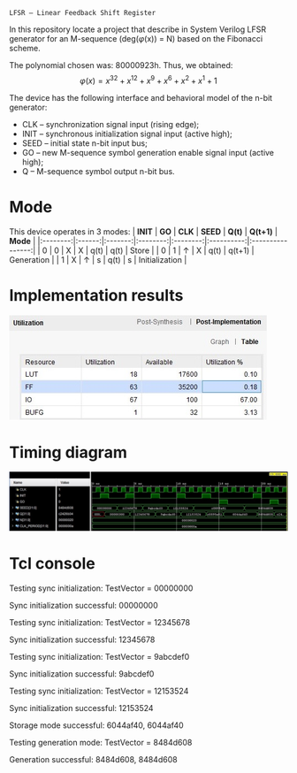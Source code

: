     LFSR — Linear Feedback Shift Register

In this repository locate a project that describe in System Verilog LFSR generator 
for an M-sequence (deg($\varphi$(x)) = N) based on the Fibonacci scheme.

The polynomial chosen was: 80000923h. Thus, we obtained:
$$φ(x) = x^{32} + x^{12} + x^9 + x^6 + x^2 + x^1 + 1$$

The device has the following interface and behavioral model of the n-bit generator:
- CLK – synchronization signal input (rising edge);
- INIT – synchronous initialization signal input (active high);
- SEED – initial state n-bit input bus;
- GO – new M-sequence symbol generation enable signal input (active high);
- Q – M-sequence symbol output n-bit bus.

# Mode
This device operates in 3 modes:
| **INIT** | **GO** | **CLK** | **SEED** | **Q(t)** | **Q(t+1)** | **Mode**        |
|:--------:|:------:|:-------:|:--------:|:--------:|:----------:|:----------------:|
| 0        | 0      | X       | X        | q(t)     | q(t)       | Store         |
| 0        | 1      | ↑       | X        | q(t)     | q(t+1)     | Generation    |
| 1        | X      | ↑       | s        | q(t)     | s          | Initialization    |

# Implementation results
![alt text](img/imp.jpg)

# Timing diagram

![alt text](img/time.jpg)

# Tcl console
Testing sync initialization: TestVector = 00000000

Sync initialization successful: 00000000

Testing sync initialization: TestVector = 12345678

Sync initialization successful: 12345678

Testing sync initialization: TestVector = 9abcdef0

Sync initialization successful: 9abcdef0

Testing sync initialization: TestVector = 12153524

Sync initialization successful: 12153524

Storage mode successful: 6044af40, 6044af40

Testing generation mode: TestVector = 8484d608

Generation successful: 8484d608, 8484d608
